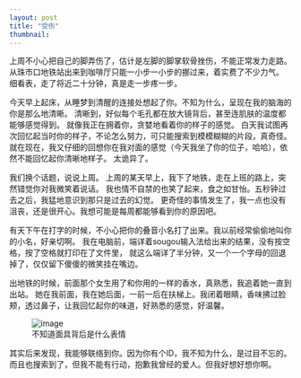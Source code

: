 ```yaml
---
layout: post
title: "受伤"
thumbnail: 
---
```


上周不小心把自己的脚弄伤了，估计是左脚的脚掌软骨挫伤，不能正常发力走路。
从珠市口地铁站出来到咖啡厅只能一小步一小步的挪过来，着实费了不少力气。
细看表，走了将近二十分钟，真是走一步疼一步。

今天早上起床，从睡梦到清醒的连接处想起了你。不知为什么，呈现在我的脑海的你是那么地清晰。
清晰到，好似每个毛孔都在放大镜背后，甚至连肌肤的温度都能够感觉得到。
就像我正在拥着你，贪婪地看着你的样子的感觉。
白天我试图再次回忆起当时你的样子，不论怎么努力，可只能搜索到模模糊糊的片段，真奇怪。
就在现在，我又仔细的回想你在我对面的感觉（今天我坐了你的位子，哈哈），依然不能回忆起你清晰地样子。
太诡异了。

我们换个话题，说说上周。
上周的某天早上，我下了地铁，走在上班的路上，突然错觉你对我微笑着说话。
我也情不自禁的也笑了起来，食之如甘怡。五秒钟过去之后，我猛地意识到那只是过去的幻觉。
更奇怪的事情发生了，我一点也没有沮丧，还是很开心。我想可能是每周都能够看到你的原因吧。

有天下午在打字的时候，不小心把你的叠音小名打了出来。我以前经常偷偷地叫你的小名，好亲切啊。
我在电脑前，端详着sougou输入法给出来的结果，没有按空格，按了空格就打印在了文件里，
就这么端详了半分钟，又一个一个字母的回退掉了，仅仅留下傻傻的微笑挂在嘴边。

出地铁的时候，前面那个女生用了和你用的一样的香水，真熟悉，我追着她一直到出站。
她在我前面，我在她后面，一前一后在扶梯上。我闭着眼睛，香味拂过脸颊，透过鼻子，让我回忆起你的味道，好熟悉的感觉，好温馨。

<figure>
	<img src="{{ site.baseurl }}/upload/missyou.jpeg" alt="image">
	<figcaption>
		不知道面具背后是什么表情
	</figcaption>
</figure>

其实后来发现，我能够联络到你。因为你有个ID，我不知为什么，是过目不忘的。
而且也搜索到了，但我不能有行动，抱歉我曾经的爱人。但我好想好想你啊。






